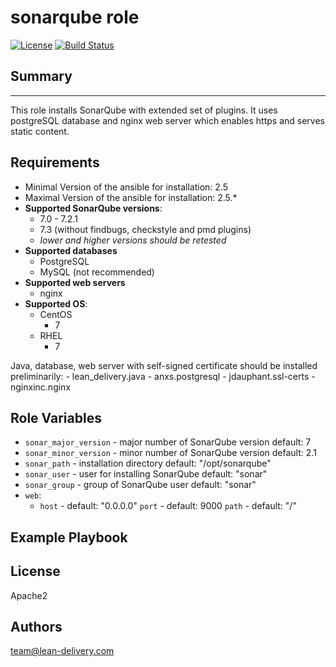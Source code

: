 sonarqube role
=========
[![License](https://img.shields.io/badge/license-Apache-green.svg?style=flat)](https://raw.githubusercontent.com/lean-delivery/ansible-role-sonarqube/master/LICENSE)
[![Build Status](https://travis-ci.org/lean-delivery/ansible-role-sonarqube.svg?branch=master)](https://travis-ci.org/lean-delivery/ansible-role-sonarqube)

## Summary
--------------

This role installs SonarQube with extended set of plugins. It uses postgreSQL database and nginx web server which enables https and serves static content.


Requirements
--------------

 - Minimal Version of the ansible for installation: 2.5
 - Maximal Version of the ansible for installation: 2.5.*
 - **Supported SonarQube versions**:
   - 7.0 - 7.2.1
   - 7.3 (without findbugs, checkstyle and pmd plugins)
   - _lower and higher versions should be retested_
 - **Supported databases**
   - PostgreSQL
   - MySQL (not recommended)
 - **Supported web servers** 
   - nginx 
 - **Supported OS**:
   - CentOS
     - 7
   - RHEL
     - 7   

Java, database, web server with self-signed certificate should be installed preliminarily:
    - lean_delivery.java
    - anxs.postgresql
    - jdauphant.ssl-certs
    - nginxinc.nginx


Role Variables
--------------

  - `sonar_major_version` - major number of SonarQube version
    default: 7
  - `sonar_minor_version` - minor number of SonarQube version
    default: 2.1
  - `sonar_path` - installation directory
    default: "/opt/sonarqube"
  - `sonar_user` - user for installing SonarQube
    default: "sonar"
  - `sonar_group` - group of SonarQube user
    default: "sonar"
  - `web`:
      - `host` -
        default: "0.0.0.0"
        `port` -
		default: 9000
        `path` -
        default: "/"


Example Playbook
----------------



## License

Apache2

## Authors

team@lean-delivery.com
